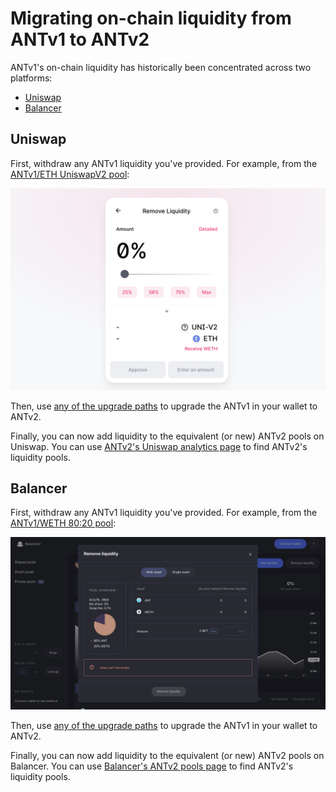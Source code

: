 # Migrating on-chain liquidity from ANTv1 to ANTv2

ANTv1's on-chain liquidity has historically been concentrated across two platforms:

- [Uniswap](#uniswap)
- [Balancer](#balancer)

## Uniswap

First, withdraw any ANTv1 liquidity you've provided. For example, from the [ANTv1/ETH UniswapV2 pool](https://app.uniswap.org/#/remove/0xfa19de406e8f5b9100e4dd5cad8a503a6d686efe/ETH):

![Withdraw liquidity from ANTv1/ETH UniswapV2](./assets/upgrade-remove-uniswap.png)

Then, use [any of the upgrade paths](./upgrade) to upgrade the ANTv1 in your wallet to ANTv2.

Finally, you can now add liquidity to the equivalent (or new) ANTv2 pools on Uniswap. You can use [ANTv2's Uniswap analytics page](https://info.uniswap.org/token/0xa117000000f279d81a1d3cc75430faa017fa5a2e) to find ANTv2's liquidity pools.

## Balancer

First, withdraw any ANTv1 liquidity you've provided. For example, from the [ANTv1/WETH 80:20 pool](https://pools.balancer.exchange/#/pool/0x2cf9106faf2c5c8713035d40df655fb1b9b0f9b9/):

![Withdraw liquidity from ANTv1/WETH 80:20](./assets/upgrade-remove-balancer.png)

Then, use [any of the upgrade paths](./upgrade) to upgrade the ANTv1 in your wallet to ANTv2.

Finally, you can now add liquidity to the equivalent (or new) ANTv2 pools on Balancer. You can use [Balancer's ANTv2 pools page](https://pools.balancer.exchange/#/?token=0xa117000000f279d81a1d3cc75430faa017fa5a2e&filter=1) to find ANTv2's liquidity pools.
